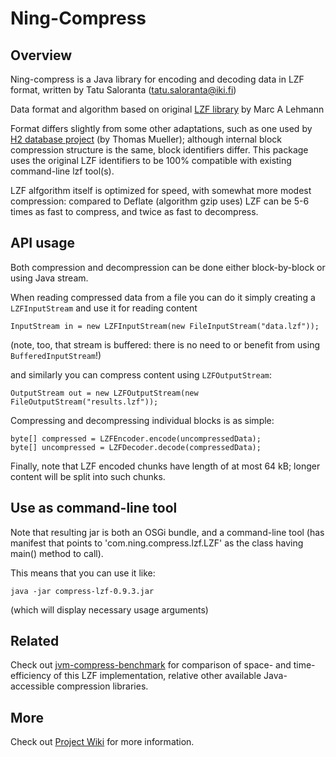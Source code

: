 # Ning-Compress


## Overview

Ning-compress is a Java library for encoding and decoding data in LZF format, written by Tatu Saloranta (tatu.saloranta@iki.fi)

Data format and algorithm based on original [LZF library](http://freshmeat.net/projects/liblzf) by Marc A Lehmann

Format differs slightly from some other adaptations, such as one used by [H2 database project](http://www.h2database.com) (by Thomas Mueller); although internal block compression structure is the same, block identifiers differ.
This package uses the original LZF identifiers to be 100% compatible with existing command-line lzf tool(s).

LZF alfgorithm itself is optimized for speed, with somewhat more modest compression: compared to Deflate (algorithm gzip uses) LZF can be 5-6 times as fast to compress, and twice as fast to decompress.

## API usage

Both compression and decompression can be done either block-by-block or using Java stream.

When reading compressed data from a file you can do it simply creating a `LZFInputStream` and use it for reading content

    InputStream in = new LZFInputStream(new FileInputStream("data.lzf"));

(note, too, that stream is buffered: there is no need to or benefit from using `BufferedInputStream`!)

and similarly you can compress content using `LZFOutputStream`:

    OutputStream out = new LZFOutputStream(new FileOutputStream("results.lzf"));

Compressing and decompressing individual blocks is as simple:

    byte[] compressed = LZFEncoder.encode(uncompressedData);
    byte[] uncompressed = LZFDecoder.decode(compressedData);

Finally, note that LZF encoded chunks have length of at most 64 kB; longer content will be split into such chunks.

## Use as command-line tool

Note that resulting jar is both an OSGi bundle, and a command-line tool (has manifest that points to 'com.ning.compress.lzf.LZF' as the class having main() method to call).

This means that you can use it like:

    java -jar compress-lzf-0.9.3.jar
  
(which will display necessary usage arguments)

## Related

Check out [jvm-compress-benchmark](https://github.com/ning/jvm-compressor-benchmark) for comparison of space- and time-efficiency of this LZF implementation, relative other available Java-accessible compression libraries.

## More

Check out [Project Wiki](https://github.com/ning/compress/wiki) for more information.

